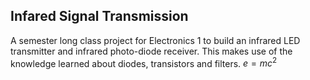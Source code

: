 ## Infared Signal Transmission

A semester long class project for Electronics 1 to build an infrared LED
transmitter and infrared photo-diode receiver. This makes use of the knowledge
learned about diodes, transistors and filters. $e=mc^2$